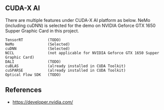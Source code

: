 ## CUDA-X AI
There are multiple features under CUDA-X AI platform as below. 
NeMo (including cuDNN) is selected for the demo on NVIDIA Geforce GTX 1650 Supper Graphic Card in this project.

```
TensorRT           (TODO)
NeMo               (Selected)
cuDNN              (Selected)
NCCL               (not applicable for NVIDIA Geforce GTX 1650 Supper Graphic Card)
DALI               (TODO)
cuBLAS             (already installed in CUDA Toolkit)
cuSPARSE           (already installed in CUDA Toolkit)
Optical Flow SDK   (TODO)
```



## References
* https://developer.nvidia.com/ 
